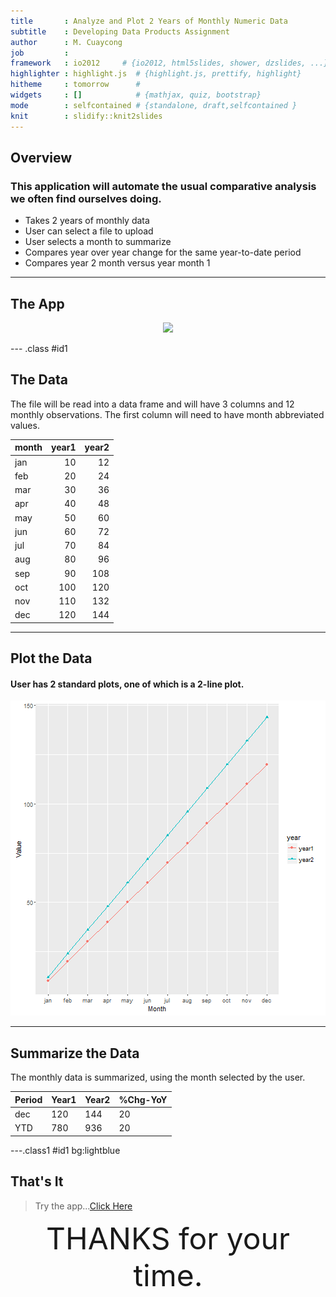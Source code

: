 ```yaml
---
title       : Analyze and Plot 2 Years of Monthly Numeric Data
subtitle    : Developing Data Products Assignment
author      : M. Cuaycong
job         : 
framework   : io2012     # {io2012, html5slides, shower, dzslides, ...}
highlighter : highlight.js  # {highlight.js, prettify, highlight}
hitheme     : tomorrow      # 
widgets     : []            # {mathjax, quiz, bootstrap}
mode        : selfcontained # {standalone, draft,selfcontained }
knit        : slidify::knit2slides
--- 
```


## Overview

### This application will automate the usual comparative analysis we often find ourselves doing.

* Takes 2 years of monthly data
* User can select a file to upload
* User selects a month to summarize
* Compares year over year change for the same year-to-date period
* Compares year 2 month versus year month 1


---

##  The App

<div style='text-align: center;'>
     <img height='560' src='http://mscuaycong.github.io/figure/App.PNG' />
          </div>


--- .class #id1 

## The Data

The file will be read into a data frame and will have 3 columns and 12 monthly observations.  The first column will need to have month abbreviated values.



|month | year1| year2|
|:-----|-----:|-----:|
|jan   |    10|    12|
|feb   |    20|    24|
|mar   |    30|    36|
|apr   |    40|    48|
|may   |    50|    60|
|jun   |    60|    72|
|jul   |    70|    84|
|aug   |    80|    96|
|sep   |    90|   108|
|oct   |   100|   120|
|nov   |   110|   132|
|dec   |   120|   144|



---

## Plot the Data
#### User has 2 standard plots, one of which is a 2-line plot.


![plot of chunk unnamed-chunk-2](assets/fig/unnamed-chunk-2-1.png)


---

## Summarize the Data

The monthly data is summarized, using the month selected by the user.


|Period |Year1 |Year2 |%Chg-YoY |
|:------|:-----|:-----|:--------|
|dec    |120   |144   |20       |
|YTD    |780   |936   |20       |


---.class1 #id1 bg:lightblue

## That's It

> Try the app...[Click Here](https://mscuaycong.shinyapps.io/DDPAssign/)



<div style='text-align: center;'>

<font size="10">THANKS for your time.</font>

  </div>



